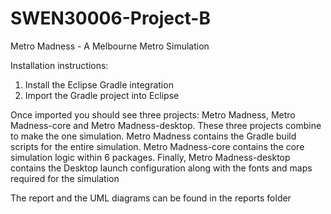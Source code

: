 ﻿# SWEN30006-Project-B

Metro Madness - A Melbourne Metro Simulation

Installation instructions:
1. Install the Eclipse Gradle integration
2. Import the Gradle project into Eclipse


Once imported you should see three projects: Metro Madness, Metro Madness-core and Metro
Madness-desktop. These three projects combine to make the one simulation. Metro Madness contains the Gradle build scripts for the entire simulation. Metro Madness-core contains the core simulation logic within
6 packages. Finally, Metro Madness-desktop contains the Desktop launch configuration along with the fonts
and maps required for the simulation

The report and the UML diagrams can be found in the reports folder
